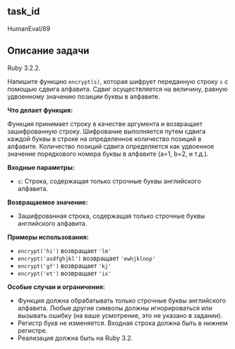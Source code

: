 ## task_id
HumanEval/89

## Описание задачи
Ruby 3.2.2.

Напишите функцию `encrypt(s)`, которая шифрует переданную строку `s` с помощью сдвига алфавита.  Сдвиг осуществляется на величину, равную удвоенному значению позиции буквы в алфавите.

**Что делает функция:**

Функция принимает строку в качестве аргумента и возвращает зашифрованную строку. Шифрование выполняется путем сдвига каждой буквы в строке на определенное количество позиций в алфавите.  Количество позиций сдвига определяется как удвоенное значение порядкового номера буквы в алфавите (a=1, b=2, и т.д.).


**Входные параметры:**

* `s`: Строка, содержащая только строчные буквы английского алфавита.


**Возвращаемое значение:**

* Зашифрованная строка, содержащая только строчные буквы английского алфавита.


**Примеры использования:**

* `encrypt('hi')` возвращает `'lm'`
* `encrypt('asdfghjkl')` возвращает `'ewhjklnop'`
* `encrypt('gf')` возвращает `'kj'`
* `encrypt('et')` возвращает `'ix'`


**Особые случаи и ограничения:**

* Функция должна обрабатывать только строчные буквы английского алфавита.  Любые другие символы должны игнорироваться или вызывать ошибку (на ваше усмотрение, это не указано в задании).
* Регистр букв не изменяется.  Входная строка должна быть в нижнем регистре.
* Реализация должна быть на Ruby 3.2.

